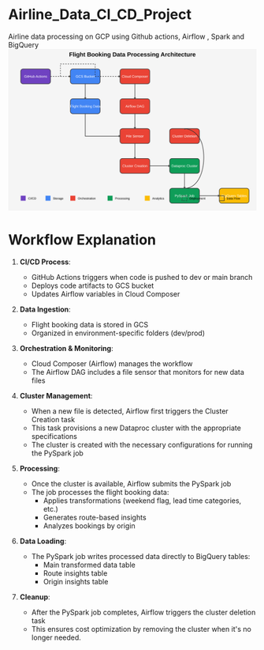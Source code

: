 # Airline_Data_CI_CD_Project
Airline data processing on GCP using Github actions, Airflow , Spark and BigQuery
![Flight Booking Data Processing Architecture](./Images/flight-booking-architecture-updated.svg)

# Workflow Explanation


1. **CI/CD Process**:
   - GitHub Actions triggers when code is pushed to dev or main branch
   - Deploys code artifacts to GCS bucket
   - Updates Airflow variables in Cloud Composer

2. **Data Ingestion**:
   - Flight booking data is stored in GCS
   - Organized in environment-specific folders (dev/prod)

3. **Orchestration & Monitoring**:
   - Cloud Composer (Airflow) manages the workflow
   - The Airflow DAG includes a file sensor that monitors for new data files

4. **Cluster Management**:
   - When a new file is detected, Airflow first triggers the Cluster Creation task
   - This task provisions a new Dataproc cluster with the appropriate specifications
   - The cluster is created with the necessary configurations for running the PySpark job

5. **Processing**:
   - Once the cluster is available, Airflow submits the PySpark job
   - The job processes the flight booking data:
     - Applies transformations (weekend flag, lead time categories, etc.)
     - Generates route-based insights
     - Analyzes bookings by origin

6. **Data Loading**:
   - The PySpark job writes processed data directly to BigQuery tables:
     - Main transformed data table
     - Route insights table
     - Origin insights table

7. **Cleanup**:
   - After the PySpark job completes, Airflow triggers the cluster deletion task
   - This ensures cost optimization by removing the cluster when it's no longer needed.